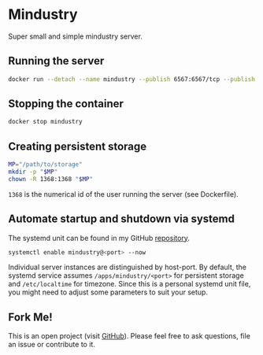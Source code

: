 # Mindustry
Super small and simple mindustry server.

## Running the server
```bash
docker run --detach --name mindustry --publish 6567:6567/tcp --publish 6567:6567/udp hetsh/mindustry
```

## Stopping the container
```bash
docker stop mindustry
```

## Creating persistent storage
```bash
MP="/path/to/storage"
mkdir -p "$MP"
chown -R 1368:1368 "$MP"
```
`1368` is the numerical id of the user running the server (see Dockerfile).

## Automate startup and shutdown via systemd
The systemd unit can be found in my GitHub [repository](https://github.com/Hetsh/docker-mindustry).
```bash
systemctl enable mindustry@<port> --now
```
Individual server instances are distinguished by host-port.
By default, the systemd service assumes `/apps/mindustry/<port>` for persistent storage and `/etc/localtime` for timezone.
Since this is a personal systemd unit file, you might need to adjust some parameters to suit your setup.

## Fork Me!
This is an open project (visit [GitHub](https://github.com/Hetsh/docker-mindustry)). Please feel free to ask questions, file an issue or contribute to it.